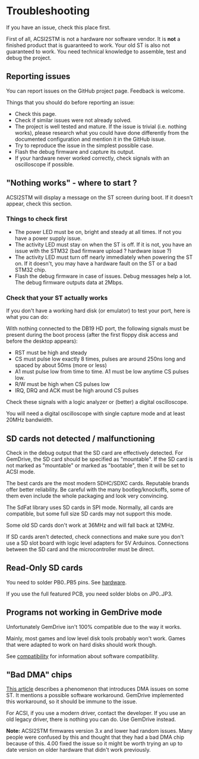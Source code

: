 Troubleshooting
===============

If you have an issue, check this place first.

First of all, ACSI2STM is not a hardware nor software vendor. It is **not** a
finished product that is guaranteed to work. Your old ST is also not guaranteed
to work. You need technical knowledge to assemble, test and debug the project.


Reporting issues
----------------

You can report issues on the GitHub project page. Feedback is welcome.

Things that you should do before reporting an issue:

* Check this page.
* Check if similar issues were not already solved.
* The project is well tested and mature. If the issue is trivial (i.e. nothing
  works), please research what you could have done differently from the
  documented configuration and mention it in the GitHub issue.
* Try to reproduce the issue in the simplest possible case.
* Flash the debug firmware and capture its output.
* If your hardware never worked correctly, check signals with an oscilloscope if
  possible.


"Nothing works" - where to start ?
----------------------------------

ACSI2STM will display a message on the ST screen during boot. If it doesn't
appear, check this section.

### Things to check first

* The power LED must be on, bright and steady at all times. If not you have a
  power supply issue.
* The activity LED must stay on when the ST is off. If it is not, you have an
  issue with the STM32 (bad firmware upload ? hardware issue ?)
* The activity LED must turn off nearly immediately when powering the ST on. If
  it doesn't, you may have a hardware fault on the ST or a bad STM32 chip.
* Flash the debug firmware in case of issues. Debug messages help a lot. The
  debug firmware outputs data at 2Mbps.

### Check that your ST actually works

If you don't have a working hard disk (or emulator) to test your port, here is
what you can do:

With nothing connected to the DB19 HD port, the following signals must be
present during the boot process (after the first floppy disk access and before
the desktop appears):

* RST must be high and steady
* CS must pulse low exactly 8 times, pulses are around 250ns long and spaced by
  about 50ms (more or less)
* A1 must pulse low from time to time. A1 must be low anytime CS pulses low.
* R/W must be high when CS pulses low
* IRQ, DRQ and ACK must be high around CS pulses

Check these signals with a logic analyzer or (better) a digital oscilloscope.

You will need a digital oscilloscope with single capture mode and at least 20MHz
bandwidth.


SD cards not detected / malfunctioning
--------------------------------------

Check in the debug output that the SD card are effectively detected. For
GemDrive, the SD card should be specified as "mountable". If the SD card is not
marked as "mountable" or marked as "bootable", then it will be set to ACSI mode.

The best cards are the most modern SDHC/SDXC cards. Reputable brands offer
better reliability. Be careful with the many bootleg/knockoffs, some of them
even include the whole packaging and look very convincing.

The SdFat library uses SD cards in SPI mode. Normally, all cards are compatible,
but some full size SD cards may not support this mode.

Some old SD cards don't work at 36MHz and will fall back at 12MHz.

If SD cards aren't detected, check connections and make sure you don't use a SD
slot board with logic level adapters for 5V Arduinos. Connections between the SD
card and the microcontroller must be direct.


Read-Only SD cards
------------------

You need to solder PB0..PB5 pins. See [hardware](hardware.md).

If you use the full featured PCB, you need solder blobs on JP0..JP3.


Programs not working in GemDrive mode
-------------------------------------

Unfortunately GemDrive isn't 100% compatible due to the way it works.

Mainly, most games and low level disk tools probably won't work. Games that
were adapted to work on hard disks should work though.

See [compatibility](compatibility.md) for information about software
compatibility.


"Bad DMA" chips
---------------

[This article](https://www.chzsoft.de/site/hardware/new-atari-ste-bad-dma-investigation/)
describes a phenomenon that introduces DMA issues on some ST. It mentions a
possible software workaround. GemDrive implemented this workaround, so it
should be immune to the issue.

For ACSI, if you use a modern driver, contact the developer. If you use an
old legacy driver, there is nothing you can do. Use GemDrive instead.

**Note:** ACSI2STM firmwares version 3.x and lower had random issues. Many
people were confused by this and thought that they had a bad DMA chip because of
this. 4.00 fixed the issue so it might be worth trying an up to date version on
older hardware that didn't work previously.


